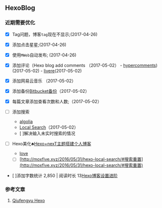## HexoBlog


### 近期需要优化

- [x] Tag问题，博客`tag`现在不显示;(2017-04-26)
- [x] 添加点击星星;(2017-04-26)
- [x] 使用`MWeb`自动发布; (2017-04-26)
- [x] 添加评论（Hexo blog add comments （2017-05-02）
       - [hypercomments](http://admin.hypercomments.com/comments/approve/90397)) (2017-05-02)
       - [livere](https://livere.com/insight/managereply/period)(2017-05-02)

- [x] 添加网易云音乐 （2017-05-02）
- [x] 添加备份[Bitbucket备份](https://bitbucket.org/MichaelMaoMao/myblog)（2017-05-02）

- [x] 每篇文章添加查看次数和人数;（2017-05-02）

- [ ] 添加搜索
    - [algolia](https://www.algolia.com/apps/6V4V7RXQEC/dashboard)
    - [Local Search](http://theme-next.iissnan.com/third-party-services.html#local-search)（2017-05-02）
    - [ ]解决输入未实时搜索的情况

- [ ] Hexo美化♣️[Hexo+nexT主题搭建个人博客
](http://www.wuxubj.cn/2016/08/Hexo-nexT-build-personal-blog/) 
    - [love](http://www.wuxubj.cn/mylove/)    
    - [ ] [http://moxfive.xyz/2016/05/31/hexo-local-search/#搜索重置](http://moxfive.xyz/2016/05/31/hexo-local-search/#搜索重置)
- [ ]添加字数统计 2,850 |  阅读时长 13[Hexo博客设置进阶](http://blog.junyu.io/posts/0010-hexo-learn-from-Never-yu.html#outline)


### 参考文章

1. [Qiufengyu Hexo](https://qiufengyu.github.io/tags/hexo/)





